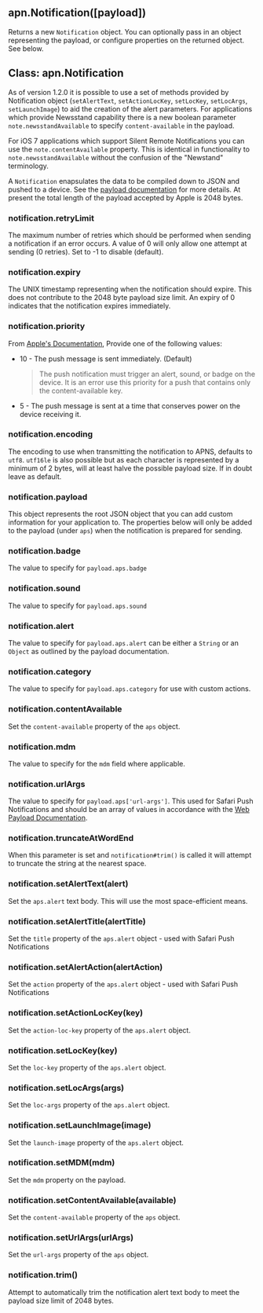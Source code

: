 ## apn.Notification([payload])

Returns a new `Notification` object. You can optionally pass in an object representing the payload, or configure properties on the returned object. See below.


## Class: apn.Notification

As of version 1.2.0 it is possible to use a set of methods provided by Notification object (`setAlertText`, `setActionLocKey`, `setLocKey`, `setLocArgs`, `setLaunchImage`) to aid the creation of the alert parameters. For applications which provide Newsstand capability there is a new boolean parameter `note.newsstandAvailable` to specify `content-available` in the payload.

For iOS 7 applications which support Silent Remote Notifications you can use the `note.contentAvailable` property. This is identical in functionality to  `note.newsstandAvailable` without the confusion of the "Newstand" terminology.

A `Notification` enapsulates the data to be compiled down to JSON and pushed to a device. See the [payload documentation][pl] for more details. At present the total length of the payload accepted by Apple is 2048 bytes. 

### notification.retryLimit

The maximum number of retries which should be performed when sending a notification if an error occurs. A value of 0 will only allow one attempt at sending (0 retries). Set to -1 to disable (default).

### notification.expiry

The UNIX timestamp representing when the notification should expire. This does not contribute to the 2048 byte payload size limit. An expiry of 0 indicates that the notification expires immediately.

### notification.priority

From [Apple's Documentation][notificationFormat], Provide one of the following values:

  * 10 - The push message is sent immediately. (Default)
    > The push notification must trigger an alert, sound, or badge on the device. It is an error use this priority for a push that contains only the content-available key.
  * 5 - The push message is sent at a time that conserves power on the device receiving it.

### notification.encoding

The encoding to use when transmitting the notification to APNS, defaults to `utf8`. `utf16le` is also possible but as each character is represented by a minimum of 2 bytes, will at least halve the possible payload size. If in doubt leave as default.

### notification.payload

This object represents the root JSON object that you can add custom information for your application to. The properties below will only be added to the payload (under `aps`) when the notification is prepared for sending.

### notification.badge

The value to specify for `payload.aps.badge`

### notification.sound

The value to specify for `payload.aps.sound`

### notification.alert

The value to specify for `payload.aps.alert` can be either a `String` or an `Object` as outlined by the payload documentation.

### notification.category

The value to specify for `payload.aps.category` for use with custom actions.

### notification.contentAvailable

Set the `content-available` property of the `aps` object.

### notification.mdm

The value to specify for the `mdm` field where applicable.

### notification.urlArgs

The value to specify for `payload.aps['url-args']`. This used for Safari Push Notifications and should be an array of values in accordance with the [Web Payload Documentation][webpayloaddocs].

### notification.truncateAtWordEnd

When this parameter is set and `notification#trim()` is called it will attempt to truncate the string at the nearest space.

### notification.setAlertText(alert)

Set the `aps.alert` text body. This will use the most space-efficient means.

### notification.setAlertTitle(alertTitle)

Set the `title` property of the `aps.alert` object - used with Safari Push Notifications

### notification.setAlertAction(alertAction)

Set the `action` property of the `aps.alert` object - used with Safari Push Notifications

### notification.setActionLocKey(key)

Set the `action-loc-key` property of the `aps.alert` object.

### notification.setLocKey(key)

Set the `loc-key` property of the `aps.alert` object.

### notification.setLocArgs(args)

Set the `loc-args` property of the `aps.alert` object.

### notification.setLaunchImage(image)

Set the `launch-image` property of the `aps.alert` object.

### notification.setMDM(mdm)

Set the `mdm` property on the payload.

### notification.setContentAvailable(available)

Set the `content-available` property of the `aps` object.

### notification.setUrlArgs(urlArgs)

Set the `url-args` property of the `aps` object.

### notification.trim()

Attempt to automatically trim the notification alert text body to meet the payload size limit of 2048 bytes.

[pl]:https://developer.apple.com/library/ios/documentation/NetworkingInternet/Conceptual/RemoteNotificationsPG/Chapters/ApplePushService.html#//apple_ref/doc/uid/TP40008194-CH100-SW1 "Local and Push Notification Programming Guide: Apple Push Notification Service"
[notificationFormat]:https://developer.apple.com/library/ios/documentation/NetworkingInternet/Conceptual/RemoteNotificationsPG/Appendixes/BinaryProviderAPI.html#//apple_ref/doc/uid/TP40008194-CH106-SW8 "The Binary Interface and Notification Format"
[webpayloaddocs]:https://developer.apple.com/library/prerelease/mac/documentation/NetworkingInternet/Conceptual/NotificationProgrammingGuideForWebsites/PushNotifications/PushNotifications.html#//apple_ref/doc/uid/TP40013225-CH3-SW12 "Configuring Safari Push Notifications"
